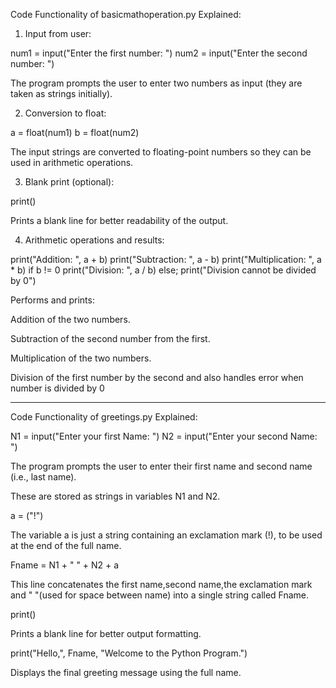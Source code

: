 Code Functionality of basicmathoperation.py Explained:

1. Input from user:

num1 = input("Enter the first number: ")
num2 = input("Enter the second number: ")

The program prompts the user to enter two numbers as input (they are taken as strings initially).



2. Conversion to float:

a = float(num1)
b = float(num2)

The input strings are converted to floating-point numbers so they can be used in arithmetic operations.



3. Blank print (optional):

print()

Prints a blank line for better readability of the output.



4. Arithmetic operations and results:

print("Addition: ", a + b)
print("Subtraction: ", a - b)
print("Multiplication: ", a * b)
if b != 0
  print("Division: ", a / b)
else;
  print("Division cannot be divided by 0")

Performs and prints:

Addition of the two numbers.

Subtraction of the second number from the first.

Multiplication of the two numbers.

Division of the first number by the second and also handles error when number is divided by 0

-------------------------------------------

Code Functionality of greetings.py Explained:

N1 = input("Enter your first Name: ")
N2 = input("Enter your second Name: ")

The program prompts the user to enter their first name and second name (i.e., last name).

These are stored as strings in variables N1 and N2.


a = ("!")

The variable a is just a string containing an exclamation mark (!), to be used at the end of the full name.


Fname = N1 + " " + N2 + a

This line concatenates the first name,second name,the exclamation mark and " "(used for space between name) into a single string called Fname.


print()

Prints a blank line for better output formatting.


print("Hello,", Fname, "Welcome to the Python Program.")

Displays the final greeting message using the full name.

